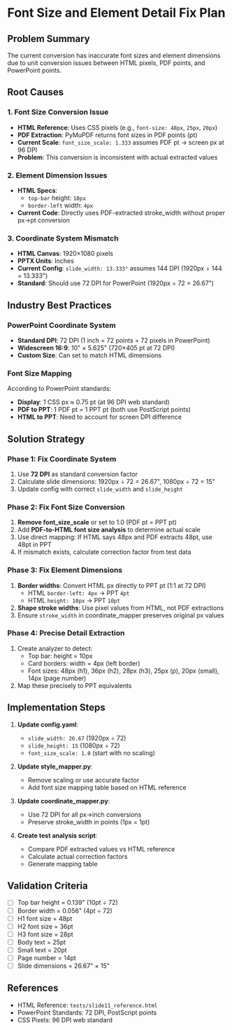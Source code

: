 # Font Size and Element Detail Fix Plan

## Problem Summary

The current conversion has inaccurate font sizes and element dimensions due to unit conversion issues between HTML pixels, PDF points, and PowerPoint points.

## Root Causes

### 1. Font Size Conversion Issue
- **HTML Reference**: Uses CSS pixels (e.g., `font-size: 48px`, `25px`, `20px`)
- **PDF Extraction**: PyMuPDF returns font sizes in PDF points (pt)
- **Current Scale**: `font_size_scale: 1.333` assumes PDF pt → screen px at 96 DPI
- **Problem**: This conversion is inconsistent with actual extracted values

### 2. Element Dimension Issues
- **HTML Specs**:
  - `top-bar` height: `10px`
  - `border-left` width: `4px`
- **Current Code**: Directly uses PDF-extracted stroke_width without proper px→pt conversion

### 3. Coordinate System Mismatch
- **HTML Canvas**: 1920×1080 pixels
- **PPTX Units**: Inches
- **Current Config**: `slide_width: 13.333"` assumes 144 DPI (1920px ÷ 144 = 13.333")
- **Standard**: Should use 72 DPI for PowerPoint (1920px ÷ 72 = 26.67")

## Industry Best Practices

### PowerPoint Coordinate System
- **Standard DPI**: 72 DPI (1 inch = 72 points = 72 pixels in PowerPoint)
- **Widescreen 16:9**: 10" × 5.625" (720×405 pt at 72 DPI)
- **Custom Size**: Can set to match HTML dimensions

### Font Size Mapping
According to PowerPoint standards:
- **Display**: 1 CSS px ≈ 0.75 pt (at 96 DPI web standard)
- **PDF to PPT**: 1 PDF pt = 1 PPT pt (both use PostScript points)
- **HTML to PPT**: Need to account for screen DPI difference

## Solution Strategy

### Phase 1: Fix Coordinate System
1. Use **72 DPI** as standard conversion factor
2. Calculate slide dimensions: 1920px ÷ 72 = 26.67", 1080px ÷ 72 = 15"
3. Update config with correct `slide_width` and `slide_height`

### Phase 2: Fix Font Size Conversion
1. **Remove font_size_scale** or set to 1.0 (PDF pt = PPT pt)
2. Add **PDF-to-HTML font size analysis** to determine actual scale
3. Use direct mapping: If HTML says 48px and PDF extracts 48pt, use 48pt in PPT
4. If mismatch exists, calculate correction factor from test data

### Phase 3: Fix Element Dimensions
1. **Border widths**: Convert HTML px directly to PPT pt (1:1 at 72 DPI)
   - HTML `border-left: 4px` → PPT `4pt`
   - HTML `height: 10px` → PPT `10pt`
2. **Shape stroke widths**: Use pixel values from HTML, not PDF extractions
3. Ensure `stroke_width` in coordinate_mapper preserves original px values

### Phase 4: Precise Detail Extraction
1. Create analyzer to detect:
   - Top bar: height = 10px
   - Card borders: width = 4px (left border)
   - Font sizes: 48px (h1), 36px (h2), 28px (h3), 25px (p), 20px (small), 14px (page number)
2. Map these precisely to PPT equivalents

## Implementation Steps

1. **Update config.yaml**:
   - `slide_width: 26.67` (1920px ÷ 72)
   - `slide_height: 15` (1080px ÷ 72)
   - `font_size_scale: 1.0` (start with no scaling)

2. **Update style_mapper.py**:
   - Remove scaling or use accurate factor
   - Add font size mapping table based on HTML reference

3. **Update coordinate_mapper.py**:
   - Use 72 DPI for all px→inch conversions
   - Preserve stroke_width in points (1px = 1pt)

4. **Create test analysis script**:
   - Compare PDF extracted values vs HTML reference
   - Calculate actual correction factors
   - Generate mapping table

## Validation Criteria

- [ ] Top bar height = 0.139" (10pt ÷ 72)
- [ ] Border width = 0.056" (4pt ÷ 72)
- [ ] H1 font size = 48pt
- [ ] H2 font size = 36pt
- [ ] H3 font size = 28pt
- [ ] Body text = 25pt
- [ ] Small text = 20pt
- [ ] Page number = 14pt
- [ ] Slide dimensions = 26.67" × 15"

## References

- HTML Reference: `tests/slide11_reference.html`
- PowerPoint Standards: 72 DPI, PostScript points
- CSS Pixels: 96 DPI web standard
